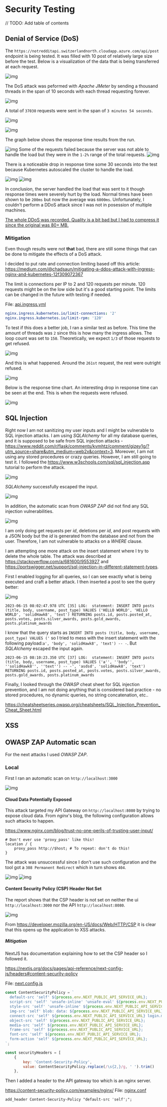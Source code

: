 # Security Testing

// TODO: Add table of contents

## Denial of Service (DoS)

The `https://notredditapi.switzerlandnorth.cloudapp.azure.com/api/post` endpoint is being tested. It
was filled with 10 post of relatively large size before the test. Below is a visualization of the
data that is being transferred at each request.

![img](img/2023-05-30-page-size.png)

The DoS attack was peformed with _Apache JMeter_ by sending a thousand threads in the span of 10
seconds with each thread requesting forever.

![img](img/2023-05-30-ddos-thread.png)

A total of `37030` requests were sent in the span of `3 minutes 54 seconds`.

![img](img/2023-05-30-ddos-length.png)

![img](img/2023-05-30-ddos-amount-of-requests.png)

The graph below shows the response time results from the run.

![img](img/2023-05-30-ddos-response.png)
Some of the requests failed because the server was not able to handle the load but they were in
the `1-2%` range of the total requests.
![img](img/2023-05-30-failures.png)

There is a noticeable drop in response time some 30 seconds into the test because Kubernetes
autoscaled the cluster to handle the load.

![img](img/2023-05-30-scale.png)
![img](img/2023-05-30-scale-2.png)

In conclusion, the server handled the load that was sent to it though response times were severely
hurt by the load. Normal times have been shown to be `200ms` but now the average was `6000ms`.
Unfortunately, I couldn't perform a DDoS attack since I was not in posession of multiple machines.

[The whole DDoS was recorded. Quality is a bit bad but I had to compress it since the original was 80+ MB.](img/DoS%20Attack_compressed.mp4)

### Mitigation

Even though results were not **that** bad, there are still some things that can be done to mitigate
the effects of a DoS attack.

I decided to put rate and connection limiting based off this
article: https://medium.com/@chadsaun/mitigating-a-ddos-attack-with-ingress-nginx-and-kubernetes-12f309072367

The limit is connections per IP to 2 and 120 requests per minute. 120 requests might be on the low
side but it's a good starting point. The limits can be changed in the future with testing if needed.

File: [api.ingress.yml](../k8s/api-ingress.yml)

```yaml
nginx.ingress.kubernetes.io/limit-connections: '2'
nginx.ingress.kubernetes.io/limit-rpm: '120'
```

To test if this does a better job, I ran a similar test as before. This time the amount of threads
was `2` since this is how many the ingress allows. The loop count was set to `150`. Theoretically,
we expect `1/3` of those requests to get refused.

![img](img/2023-05-30-ddos-mitigation-thread.png)

And this is what happened. Around the `261st` request, the rest were outright refused.

![img](img/2023-05-30-ddos-mitigation-table.png)

Below is the response time chart. An interesting drop in response time can be seen at the end. This
is when the requests were refused.

![img](img/2023-05-30-ddos-mitigation-result.png)

## SQL Injection

Right now I am not sanitizing my user inputs and I might be vulnerable to SQL injection attacks. I
am using _SQLAlchemy_ for all my database queries, and it is supposed to be safe from SQL injection
attacks - https://www.reddit.com/r/flask/comments/kvmhtz/comment/gizey1g/?utm_source=share&utm_medium=web2x&context=3.
Moreover, I am not using any stored procedures or crazy queries.
However, I am still going to test it. I followed the https://www.w3schools.com/sql/sql_injection.asp
tutorial to perform the attack.

![img](img/2023-06-15-select-all.png)

_SQLAlchemy_ successfully escaped the input.

![img](img/2023-06-15-select-all-success.png)

In addition, the automatic scan from _OWASP ZAP_ did not find any SQL injection vulnerabilities.

![img](img/2023-05-30-owasp-zap-automatic-local.png)

I am only doing get requests per _id_, deletions per _id_, and post requests with a JSON body but
the _id_ is generated from the database and not from the user. Therefore, I am not vulnerable to
attacks on a _WHERE_ clause.

I am attempting one more attack on the insert statement where I try to delete the whole table. The
attack was described at https://stackoverflow.com/a/681600/9553927
and https://portswigger.net/support/sql-injection-in-different-statement-types.

First I enabled logging for all queries, so I can see exactly what is being executed and craft a
better attack. I then inserted a post to see the query better:

![img](img/2023-06-15-log-all.png)

```
2023-06-15 08:02:47.978 UTC [35] LOG:  statement: INSERT INTO posts (title, body, username, post_type) VALUES ('HELLO WORLD', 'HELLO WORLD', 'solidHawk8', 'text') RETURNING posts.id, posts.posted_at, posts.votes, posts.silver_awards, posts.gold_awards, posts.platinum_awards
```

I know that the query starts as `INSERT INTO posts (title, body, username, post_type) VALUES ('` so
I tried to mess with the insert statement with the following
payload:`a', 'body', 'solidHawk8', 'text') -- -`. But _SQLAlchemy_ escaped the input again.
```
2023-06-15 08:10:23.350 UTC [37] LOG:  statement: INSERT INTO posts (title, body, username, post_type) VALUES ('a'', ''body'', ''solidHawk8'', ''text'') -- -', 'asdsd', 'solidHawk8', 'text') RETURNING posts.id, posts.posted_at, posts.votes, posts.silver_awards, posts.gold_awards, posts.platinum_awards
```

Finally, I looked through the _OWASP_ cheat sheet for SQL injection prevention, and I am not doing
anything that is considered bad practice - no stored procedures, no dynamic queries, no string
concatenation, etc..

https://cheatsheetseries.owasp.org/cheatsheets/SQL_Injection_Prevention_Cheat_Sheet.html

## XSS

## OWASP ZAP Automatic scan

For the next attacks I used _OWASP ZAP_.

### Local

First I ran an automatic scan on `http://localhost:3000`

![img](img/2023-05-30-owasp-zap-automatic-local.png)

#### Cloud Data Potentially Exposed

This attack targeted my API Gateway on `http://localhost:8080` by trying to expose cloud data. From
_nginx_'s blog, the following configuration allows such attacks to happen.

https://www.nginx.com/blog/trust-no-one-perils-of-trusting-user-input/

```nginx
# Don't ever use 'proxy_pass' like this!
location / {
    proxy_pass http://$host; # To repeat: don't do this!
}
```

The attack was unsuccessful since I don't use such configuration and the tool got
a `308 Permanent Redirect` which in turn shows `404`.

![img](img/2023-05-30-owasp-zap-cloud-data.png)
![img](img/2023-05-30-owasp-zap-cloud-data-2.png)

#### Content Security Policy (CSP) Header Not Set

The report shows that the CSP header is not set on neither the ui `http://localhost:3000` nor the
API `http://localhost:8080`.

![img](img/2023-05-30-owasp-zap-csp.png)

From https://developer.mozilla.org/en-US/docs/Web/HTTP/CSP it is clear that this opens up the
application to XSS attacks.

##### Mitigation

NextJS has documentation explaining how to set the CSP header so I followed it.

https://nextjs.org/docs/pages/api-reference/next-config-js/headers#content-security-policy

File: [next.config.js](../ui/src/main/next.config.js)

```js
const ContentSecurityPolicy = `
  default-src 'self' ${process.env.NEXT_PUBLIC_API_SERVICE_URL};
  script-src 'self' 'unsafe-inline' 'unsafe-eval' ${process.env.NEXT_PUBLIC_API_SERVICE_URL};
  style-src 'self' 'unsafe-inline' ${process.env.NEXT_PUBLIC_API_SERVICE_URL};
  img-src 'self' blob: data: ${process.env.NEXT_PUBLIC_API_SERVICE_URL};
  connect-src 'self' ${process.env.NEXT_PUBLIC_API_SERVICE_URL} login.microsoftonline.com;
  object-src 'self' ${process.env.NEXT_PUBLIC_API_SERVICE_URL};
  media-src 'self' ${process.env.NEXT_PUBLIC_API_SERVICE_URL};
  frame-src 'self' ${process.env.NEXT_PUBLIC_API_SERVICE_URL};
  font-src 'self' ${process.env.NEXT_PUBLIC_API_SERVICE_URL};
  form-action 'self' ${process.env.NEXT_PUBLIC_API_SERVICE_URL};
`;

const securityHeaders = [
    {
        key: 'Content-Security-Policy',
        value: ContentSecurityPolicy.replace(/\s{2,}/g, ' ').trim()
    },
```

Then I added a header to the API gateway too which is an nginx server.

https://content-security-policy.com/examples/nginx/
File: [nginx.conf](../api/src/main/gateway/nginx.conf)

```nginx
add_header Content-Security-Policy "default-src 'self';";
```

<!-- ![img](img/2023-05-30-owasp-zap-automatic-prod.png) -->

